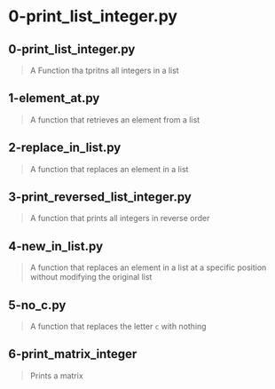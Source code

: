 # 0-print_list_integer.py

## 0-print_list_integer.py
> A Function tha tpritns all integers in a list

## 1-element_at.py
> A function that retrieves an element from a list

## 2-replace_in_list.py
> A function that replaces an element in a list

## 3-print_reversed_list_integer.py
> A function that prints all integers in reverse order

## 4-new_in_list.py
> A function that replaces an element in a list at a specific position without modifying the original list

## 5-no_c.py
> A function that replaces the letter `c` with nothing

## 6-print_matrix_integer
> Prints a matrix
